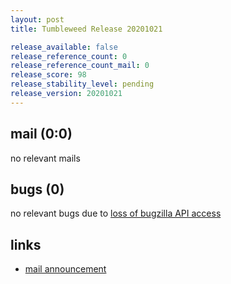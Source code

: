 ```yaml
---
layout: post
title: Tumbleweed Release 20201021

release_available: false
release_reference_count: 0
release_reference_count_mail: 0
release_score: 98
release_stability_level: pending
release_version: 20201021
---
```


## mail (0:0)

no relevant mails

## bugs (0)

<!--more-->

no relevant bugs due to [loss of bugzilla API access](https://bugzilla.opensuse.org/show_bug.cgi?id=1157722)



## links

- [mail announcement](https://lists.opensuse.org/opensuse-factory/2020-10/msg00213.html)
